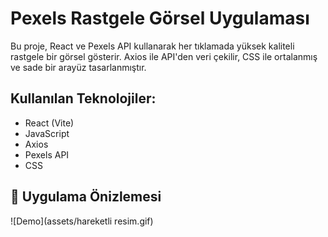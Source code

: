 # Pexels Rastgele Görsel Uygulaması

Bu proje, React ve Pexels API kullanarak her tıklamada yüksek kaliteli rastgele bir görsel gösterir. 
Axios ile API'den veri çekilir, CSS ile ortalanmış ve sade bir arayüz tasarlanmıştır.

## Kullanılan Teknolojiler:
- React (Vite)
- JavaScript
- Axios
- Pexels API
- CSS

## 🎥 Uygulama Önizlemesi

![Demo](assets/hareketli resim.gif)
